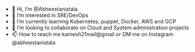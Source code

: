- 👋 Hi, I’m @Abheestanistala
- 👀 I’m interested in SRE/DevOps 
- 🌱 I’m currently learning Kubernetes, puppet, Docker, AWS and GCP 
- 💞️ I’m looking to collaborate on Cloud and System administration projects
- 📫 How to reach me kamesh21mail@gmail or DM me on Instagram @abheestanistala

<!---
Abheestanistala/Abheestanistala is a ✨ special ✨ repository because its `README.md` (this file) appears on your GitHub profile.
You can click the Preview link to take a look at your changes.
--->
